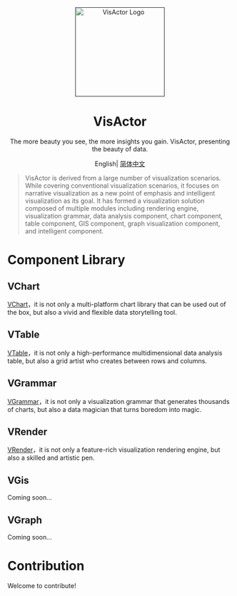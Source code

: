 <div align="center">
  <a href="" target="_blank">
    <img alt="VisActor Logo" width="200" src=""/>
  </a>
</div>

<div align="center">
  <h1>VisActor</h1>
</div>

<div align="center">

The more beauty you see, the more insights you gain. VisActor, presenting the beauty of data.

</div>

<div align="center">

English| [简体中文](https://github.com/VisActor/.github/profile/README.zh-CN.md) 

</div>

> VisActor is derived from a large number of visualization scenarios. While covering conventional visualization scenarios, it focuses on narrative visualization as a new point of emphasis and intelligent visualization as its goal. It has formed a visualization solution composed of multiple modules including rendering engine, visualization grammar, data analysis component, chart component, table component, GIS component, graph visualization component, and intelligent component.

# Component Library

## VChart
[VChart]()，it is not only a multi-platform chart library that can be used out of the box, but also a vivid and flexible data storytelling tool.
## VTable
[VTable]()，it is not only a high-performance multidimensional data analysis table, but also a grid artist who creates between rows and columns.

## VGrammar
[VGrammar]()，it is not only a visualization grammar that generates thousands of charts, but also a data magician that turns boredom into magic.

## VRender
[VRender]()，it is not only a feature-rich visualization rendering engine, but also a skilled and artistic pen.

## VGis
Coming soon...

## VGraph
Coming soon...

# Contribution
Welcome to contribute!
